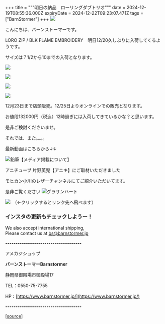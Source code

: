 +++
title = """明日の納品　ローリングダブトリオ"""
date = 2024-12-19T08:55:36.000Z
expiryDate = 2024-12-22T09:23:07.471Z
tags = ["BarnStormer"]
+++
[![](https://stat.ameba.jp/user_images/20231023/16/barnstormer-go/b2/03/p/o0420015015354743273.png)](https://ameblo.jp/barnstormer-go/entry-12825670498.html)

こんにちは、バーンストーマーです。

LORO ZIP / BLK FLAME EMBROIDERY　明日12/20久しぶりに入荷してくるようです。

サイズは７1/2から10までの入荷となります。

[![](https://stat.ameba.jp/user_images/20241219/17/barnstormer-go/10/ae/j/o0426064015523287639.jpg)](https://stat.ameba.jp/user_images/20241219/17/barnstormer-go/10/ae/j/o0426064015523287639.jpg)

[![](https://stat.ameba.jp/user_images/20241219/17/barnstormer-go/6c/3d/j/o0426064015523287643.jpg)](https://stat.ameba.jp/user_images/20241219/17/barnstormer-go/6c/3d/j/o0426064015523287643.jpg)

[![](https://stat.ameba.jp/user_images/20241219/17/barnstormer-go/1b/d3/j/o0426064015523287646.jpg)](https://stat.ameba.jp/user_images/20241219/17/barnstormer-go/1b/d3/j/o0426064015523287646.jpg)

[![](https://stat.ameba.jp/user_images/20241219/17/barnstormer-go/f4/78/j/o0426064015523287641.jpg)](https://stat.ameba.jp/user_images/20241219/17/barnstormer-go/f4/78/j/o0426064015523287641.jpg)

12月23日まで店頭販売。12/25日よりオンラインでの販売となります。

お値段132000円（税込）12時過ぎには入荷してきているかな？と思います。

是非ご検討くださいませ。

それでは、また。。。。

最新動画はこちらから↓↓

![鉛筆](https://stat100.ameba.jp/blog/ucs/img/char/char3/519.png)【メディア掲載について】

アニチューブ 片野英児【アニキ】にご取材いただきました

モヒカン小川のレザーチャンネルにてご紹介いただいてます。

是非ご覧ください ![グラサンハート](https://stat100.ameba.jp/blog/ucs/img/char/char3/148.png)

[![](https://stat.ameba.jp/user_images/20230412/16/barnstormer-go/6a/23/p/o0108010815269242493.png)](https://www.instagram.com/barnstormer_daily/)　（←クリックするとリンク先へ飛べます）

### インスタの更新もチェックしようー！

We also accept international shipping,  
Please contact us at bs@barnstormer.jp

**\-------------------------------------**

アメカジショップ

**バーンストーマーBarnstormer**

静岡県御殿場市御殿場17

TEL：0550-75-7755

HP：[https://www.barnstormer.jp/](https://www.barnstormer.jp/)

**\-------------------------------------**

[[source]](https://ameblo.jp/barnstormer-go/entry-12879246867.html)
